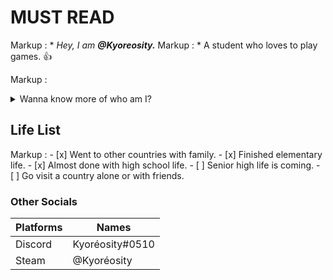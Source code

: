 # MUST READ #
 Markup : * _Hey, I am ***@Kyoreosity.***_
 Markup : * A student who loves to play games. 👍
 
 Markup : <details>
           <summary>Wanna know more of who am I?</summary>
           <p>Hahahahahhaha no way.</p>
         </details>
         
## Life List ##

 Markup : - [x]  Went to other countries with family.
          - [x]  Finished elementary life.
          - [x]  Almost done with high school life.
          - [ ]  Senior high life is coming.
          - [ ]  Go visit a country alone or with friends.
          
### Other Socials ###

 Platforms    |    Names
------------- | -------------
Discord       | Kyoréosity#0510
Steam         | @Kyoréosity
